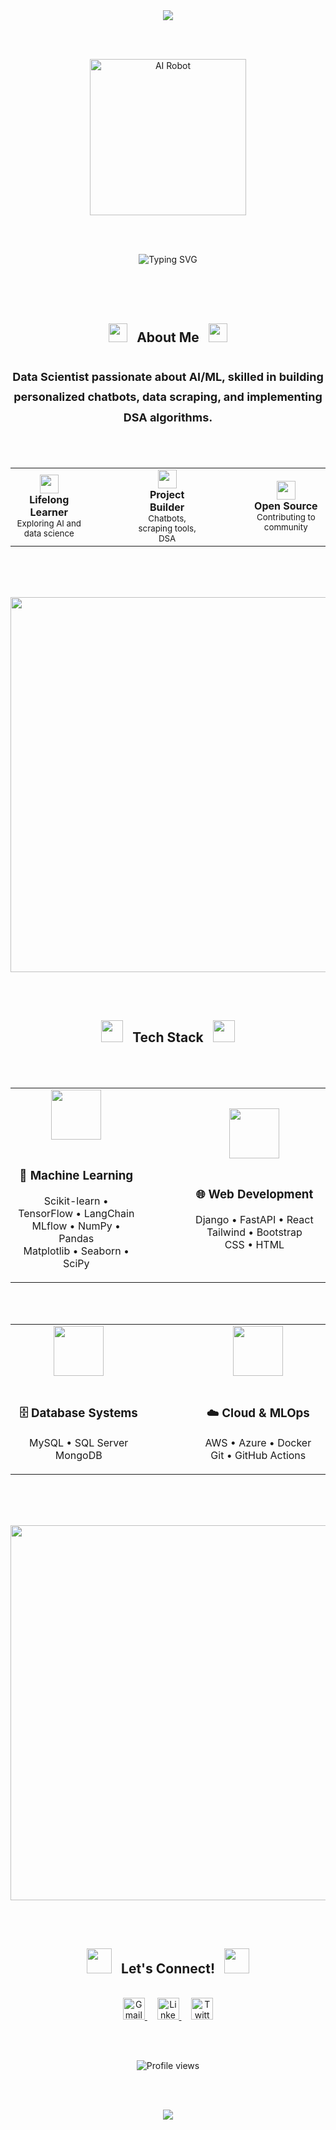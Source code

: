 <!-- Animated Header -->
<div align="center">
  <img src="https://capsule-render.vercel.app/api?type=waving&color=0:667eea,100:764ba2&height=200&section=header&text=Hi,%20I'm%20Rabail!&fontSize=40&fontColor=ffffff&animation=fadeIn&fontAlignY=35&desc=Explorer%20of%20AI,%20ML,%20and%20Data-Driven%20Innovation&descAlignY=55&descSize=16"/>
</div>

<br><br>

<!-- Robot Image with better spacing -->
<div align="center">
  <img width="250" src="https://user-images.githubusercontent.com/74038190/212749447-bfb7e725-6987-49d9-ae85-2015e3e7cc41.gif" alt="AI Robot"/>
</div>

<br><br>

<!-- Animated Typing Text -->
<div align="center">
  <img src="https://readme-typing-svg.herokuapp.com?font=Fira+Code&size=24&duration=3000&pause=1000&color=667eea&center=true&vCenter=true&width=600&lines=Data+Scientist+%26+AI+Enthusiast;Building+Intelligent+Solutions;Passionate+About+Innovation" alt="Typing SVG" />
</div>

<br><br><br>

<!-- About Me Section - Cleaner Design -->
<div align="center">
  <h2>
    <img src="https://media.giphy.com/media/iY8CRBdQXODJSCERIr/giphy.gif" width="30">
    &nbsp;&nbsp;About Me&nbsp;&nbsp;
    <img src="https://media.giphy.com/media/iY8CRBdQXODJSCERIr/giphy.gif" width="30">
  </h2>
</div>

<br>

<div align="center">
  <p style="font-size: 18px; line-height: 1.8; max-width: 600px; margin: 0 auto;">
    <strong>Data Scientist passionate about AI/ML, skilled in building personalized chatbots, data scraping, and implementing DSA algorithms.</strong>
  </p>
</div>

<br><br>

<!-- Clean Bullet Points -->
<div align="center">
  <table>
    <tr>
      <td align="center">
        <img src="https://user-images.githubusercontent.com/74038190/212284087-bbe7e430-757e-4901-90bf-4cd2ce3e1852.gif" width="30">
        <br><strong>Lifelong Learner</strong>
        <br><sub>Exploring AI and data science</sub>
      </td>
      <td width="50"></td>
      <td align="center">
        <img src="https://user-images.githubusercontent.com/74038190/212284100-561aa473-3905-4a80-b561-0d28506553ee.gif" width="30">
        <br><strong>Project Builder</strong>
        <br><sub>Chatbots, scraping tools, DSA</sub>
      </td>
      <td width="50"></td>
      <td align="center">
        <img src="https://user-images.githubusercontent.com/74038190/212284158-e840e285-664b-44d7-b79b-e264b5e54825.gif" width="30">
        <br><strong>Open Source</strong>
        <br><sub>Contributing to community</sub>
      </td>
    </tr>
  </table>
</div>

<br><br><br>

<!-- Simple Divider -->
<div align="center">
  <img width="600" src="https://user-images.githubusercontent.com/73097560/115834477-dbab4500-a447-11eb-908a-139a6edaec5c.gif">
</div>

<br><br>

<!-- Tech Stack Section - More Spacious -->
<div align="center">
  <h2>
    <img src="https://media2.giphy.com/media/QssGEmpkyEOhBCb7e1/giphy.gif?cid=ecf05e47a0n3gi1bfqntqmob8g9aid1oyj2wr3ds3mg700bl&rid=giphy.gif" width="35">
    &nbsp;&nbsp;Tech Stack&nbsp;&nbsp;
    <img src="https://media2.giphy.com/media/QssGEmpkyEOhBCb7e1/giphy.gif?cid=ecf05e47a0n3gi1bfqntqmob8g9aid1oyj2wr3ds3mg700bl&rid=giphy.gif" width="35">
  </h2>
</div>

<br><br>

<!-- Tech Categories with Better Spacing -->
<div align="center">
  <table>
    <tr>
      <td align="center" width="300">
        <img src="https://user-images.githubusercontent.com/74038190/212257454-16e3712e-945a-4ca2-b238-408ad0bf87e6.gif" width="80"><br><br>
        <h3>🤖 Machine Learning</h3>
        <p>Scikit-learn • TensorFlow • LangChain<br>MLflow • NumPy • Pandas<br>Matplotlib • Seaborn • SciPy</p>
      </td>
      <td width="100"></td>
      <td align="center" width="300">
        <img src="https://user-images.githubusercontent.com/74038190/212257472-08e52665-c503-4bd9-aa20-f5a4dae769b5.gif" width="80"><br><br>
        <h3>🌐 Web Development</h3>
        <p>Django • FastAPI • React<br>Tailwind • Bootstrap<br>CSS • HTML</p>
      </td>
    </tr>
  </table>
</div>

<br><br>

<div align="center">
  <table>
    <tr>
      <td align="center" width="300">
        <img src="https://user-images.githubusercontent.com/74038190/212257468-1e9a91f1-b626-4baa-b15d-5c385dfa7ed2.gif" width="80"><br><br>
        <h3>🗄️ Database Systems</h3>
        <p>MySQL • SQL Server<br>MongoDB</p>
      </td>
      <td width="100"></td>
      <td align="center" width="300">
        <img src="https://user-images.githubusercontent.com/74038190/212257465-7ce8d493-cac5-494e-982a-5a9deb852c4b.gif" width="80"><br><br>
        <h3>☁️ Cloud & MLOps</h3>
        <p>AWS • Azure • Docker<br>Git • GitHub Actions</p>
      </td>
    </tr>
  </table>
</div>

<br><br><br>

<!-- Simple Divider -->
<div align="center">
  <img width="600" src="https://user-images.githubusercontent.com/73097560/115834477-dbab4500-a447-11eb-908a-139a6edaec5c.gif">
</div>

<br><br>

<!-- Connect Section - Cleaner -->
<div align="center">
  <h2>
    <img src="https://media.giphy.com/media/LnQjpWaON8nhr21vNW/giphy.gif" width="40">
    &nbsp;&nbsp;Let's Connect!&nbsp;&nbsp;
    <img src="https://media.giphy.com/media/LnQjpWaON8nhr21vNW/giphy.gif" width="40">
  </h2>
</div>

<br>

<div align="center">
  <a href="mailto:your.email@example.com">
    <img src="https://img.shields.io/badge/Gmail-D14836?style=for-the-badge&logo=gmail&logoColor=white&labelColor=D14836" alt="Gmail" height="35"/>
  </a>
  &nbsp;&nbsp;&nbsp;
  <a href="https://linkedin.com/in/yourprofile">
    <img src="https://img.shields.io/badge/LinkedIn-0077B5?style=for-the-badge&logo=linkedin&logoColor=white&labelColor=0077B5" alt="LinkedIn" height="35"/>
  </a>
  &nbsp;&nbsp;&nbsp;
  <a href="https://twitter.com/yourhandle">
    <img src="https://img.shields.io/badge/Twitter-1DA1F2?style=for-the-badge&logo=twitter&logoColor=white&labelColor=1DA1F2" alt="Twitter" height="35"/>
  </a>
</div>

<br><br>

<!-- Profile Views Counter - Smaller -->
<div align="center">
  <img src="https://komarev.com/ghpvc/?username=YourUsername&label=Profile%20views&color=667eea&style=flat-square" alt="Profile views" />
</div>

<br><br>

<!-- Animated Footer -->
<div align="center">
  <img src="https://capsule-render.vercel.app/api?type=waving&color=0:667eea,100:764ba2&height=120&section=footer"/>
</div>
